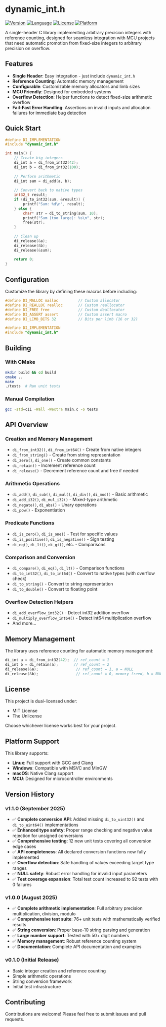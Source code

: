 # dynamic_int.h

[![Version](https://img.shields.io/badge/version-v1.1.0-blue.svg)](https://github.com/edadma/dynamic_int.h/releases)
[![Language](https://img.shields.io/badge/language-C11-blue.svg)](https://en.cppreference.com/w/c/11)
[![License](https://img.shields.io/badge/license-MIT%20OR%20Unlicense-green.svg)](#license)
[![Platform](https://img.shields.io/badge/platform-Linux%20%7C%20Windows%20%7C%20macOS%20%7C%20MCU-lightgrey.svg)](#platform-support)

A single-header C library implementing arbitrary precision integers with reference counting, designed for seamless integration with MCU projects that need automatic promotion from fixed-size integers to arbitrary precision on overflow.

## Features

- **Single Header**: Easy integration - just include `dynamic_int.h`
- **Reference Counting**: Automatic memory management
- **Configurable**: Customizable memory allocators and limb sizes
- **MCU Friendly**: Designed for embedded systems
- **Overflow Detection**: Helper functions to detect fixed-size arithmetic overflow
- **Fail-Fast Error Handling**: Assertions on invalid inputs and allocation failures for immediate bug detection

## Quick Start

```c
#define DI_IMPLEMENTATION
#include "dynamic_int.h"

int main() {
    // Create big integers
    di_int a = di_from_int32(42);
    di_int b = di_from_int32(100);
    
    // Perform arithmetic
    di_int sum = di_add(a, b);
    
    // Convert back to native types
    int32_t result;
    if (di_to_int32(sum, &result)) {
        printf("Sum: %d\n", result);
    } else {
        char* str = di_to_string(sum, 10);
        printf("Sum (too large): %s\n", str);
        free(str);
    }
    
    // Clean up
    di_release(&a);
    di_release(&b);
    di_release(&sum);
    
    return 0;
}
```

## Configuration

Customize the library by defining these macros before including:

```c
#define DI_MALLOC malloc         // Custom allocator
#define DI_REALLOC realloc       // Custom reallocator  
#define DI_FREE free             // Custom deallocator
#define DI_ASSERT assert         // Custom assert macro
#define DI_LIMB_BITS 32          // Bits per limb (16 or 32)

#define DI_IMPLEMENTATION
#include "dynamic_int.h"
```

## Building

### With CMake

```bash
mkdir build && cd build
cmake ..
make
./tests  # Run unit tests
```

### Manual Compilation

```bash
gcc -std=c11 -Wall -Wextra main.c -o tests
```

## API Overview

### Creation and Memory Management

- `di_from_int32()`, `di_from_int64()` - Create from native integers
- `di_from_string()` - Create from string representation
- `di_zero()`, `di_one()` - Create common constants
- `di_retain()` - Increment reference count
- `di_release()` - Decrement reference count and free if needed

### Arithmetic Operations

- `di_add()`, `di_sub()`, `di_mul()`, `di_div()`, `di_mod()` - Basic arithmetic
- `di_add_i32()`, `di_mul_i32()` - Mixed-type arithmetic
- `di_negate()`, `di_abs()` - Unary operations
- `di_pow()` - Exponentiation

### Predicate Functions

- `di_is_zero()`, `di_is_one()` - Test for specific values
- `di_is_positive()`, `di_is_negative()` - Sign testing
- `di_eq()`, `di_lt()`, `di_gt()`, etc. - Comparisons

### Comparison and Conversion

- `di_compare()`, `di_eq()`, `di_lt()` - Comparison functions
- `di_to_int32()`, `di_to_int64()` - Convert to native types (with overflow check)
- `di_to_string()` - Convert to string representation
- `di_to_double()` - Convert to floating point

### Overflow Detection Helpers

- `di_add_overflow_int32()` - Detect int32 addition overflow
- `di_multiply_overflow_int64()` - Detect int64 multiplication overflow
- And more...

## Memory Management

The library uses reference counting for automatic memory management:

```c
di_int a = di_from_int32(42);  // ref_count = 1
di_int b = di_retain(a);       // ref_count = 2
di_release(&a);                 // ref_count = 1, a = NULL
di_release(&b);                 // ref_count = 0, memory freed, b = NULL
```

## License

This project is dual-licensed under:
- MIT License
- The Unlicense

Choose whichever license works best for your project.

## Platform Support

This library supports:
- **Linux**: Full support with GCC and Clang
- **Windows**: Compatible with MSVC and MinGW
- **macOS**: Native Clang support
- **MCU**: Designed for microcontroller environments

## Version History

### v1.1.0 (September 2025)
- ✅ **Complete conversion API**: Added missing `di_to_uint32()` and `di_to_uint64()` implementations
- ✅ **Enhanced type safety**: Proper range checking and negative value rejection for unsigned conversions
- ✅ **Comprehensive testing**: 12 new unit tests covering all conversion edge cases
- ✅ **API completeness**: All declared conversion functions now fully implemented
- ✅ **Overflow detection**: Safe handling of values exceeding target type ranges
- ✅ **NULL safety**: Robust error handling for invalid input parameters
- ✅ **Test coverage expansion**: Total test count increased to 92 tests with 0 failures

### v1.0.0 (August 2025)
- ✅ **Complete arithmetic implementation**: Full arbitrary precision multiplication, division, modulo
- ✅ **Comprehensive test suite**: 76+ unit tests with mathematically verified results
- ✅ **String conversion**: Proper base-10 string parsing and generation
- ✅ **Large number support**: Tested with 50+ digit numbers
- ✅ **Memory management**: Robust reference counting system
- ✅ **Documentation**: Complete API documentation and examples

### v0.1.0 (Initial Release)
- Basic integer creation and reference counting
- Simple arithmetic operations
- String conversion framework
- Initial test infrastructure

## Contributing

Contributions are welcome! Please feel free to submit issues and pull requests.